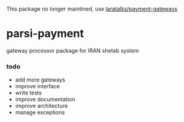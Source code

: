 This package no longer maintined, use [laratalks/payment-gateways](http://github.com/laratalks/payment-gateways)

# parsi-payment
gateway processor package for IRAN shetab system

### todo
- add more gateways
- improve interface
- write tests
- improve documentation
- improve architecture
- manage exceptions
